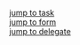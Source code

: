 [jump to task](https://github.com/Computational-Design-Consulting/CSharp-Exercises/blob/master/Solving%20Tasks/Delegate-MethodCall/Delegate-MethodCall/Aufgabe_DelegatesAnonymLambda.pdf)  
[jump to form](https://github.com/Computational-Design-Consulting/CSharp-Exercises/blob/master/Solving%20Tasks/Delegate-MethodCall/Delegate-MethodCall/Form1.cs)  
[jump to delegate](https://github.com/Computational-Design-Consulting/CSharp-Exercises/blob/master/Solving%20Tasks/Delegate-MethodCall/Delegate-MethodCall/Calc.cs)  

